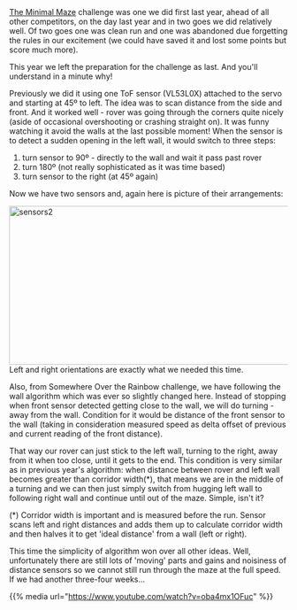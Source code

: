 <html><body><a href="https://piwars.org/2018-competition/challenges/the-minimal-maze/">The Minimal Maze</a> challenge was one we did first last year, ahead of all other competitors, on the day last year and in two goes we did relatively well. Of two goes one was clean run and one was abandoned due forgetting the rules in our excitement (we could have saved it and lost some points but score much more).

This year we left the preparation for the challenge as last. And you'll understand in a minute why!
<!-- TEASER_END -->
Previously we did it using one ToF sensor (VL53L0X) attached to the servo and starting at 45º to left. The idea was to scan distance from the side and front. And it worked well - rover was going through the corners quite nicely (aside of occasional overshooting or crashing straight on). It was funny watching it avoid the walls at the last possible moment! When the sensor is to detect a sudden opening in the left wall, it would switch to three steps:
<ol>
	<li>turn sensor to 90º - directly to the wall and wait it pass past rover</li>
	<li>turn 180º (not really sophisticated as it was time based)</li>
	<li>turn sensor to the right (at 45º again)</li>
</ol>
Now we have two sensors and, again here is picture of their arrangements:

<img class="  wp-image-1113 aligncenter" src="/2018/01/sensors2.png" alt="sensors2" width="552" height="287">Left and right orientations are exactly what we needed this time.

Also, from Somewhere Over the Rainbow challenge, we have following the wall algorithm which was ever so slightly changed here. Instead of stopping when front sensor detected getting close to the wall, we will do turning - away from the wall. Condition for it would be distance of the front sensor to the wall (taking in consideration measured speed as delta offset of previous and current reading of the front distance).

That way our rover can just stick to the left wall, turning to the right, away from it when too close, until it gets to the end. This condition is very similar as in previous year's algorithm: when distance between rover and left wall becomes greater than corridor width(*), that means we are in the middle of a turning and we can then just simply switch from hugging left wall to following right wall and continue until out of the maze. Simple, isn't it?

(*) Corridor width is important and is measured before the run. Sensor scans left and right distances and adds them up to calculate corridor width and then halves it to get 'ideal distance' from a wall (left or right).

This time the simplicity of algorithm won over all other ideas. Well, unfortunately there are still lots of 'moving' parts and gains and noisiness of distance sensors so we cannot still run through the maze at the full speed. If we had another three-four weeks...

{{% media url="https://www.youtube.com/watch?v=oba4mx1OFuc" %}}
</body></html>